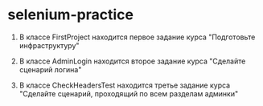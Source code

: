 # selenium-practice

1. В классе FirstProject находится первое задание курса "Подготовьте инфраструктуру"

2. В классе AdminLogin находится второе задание курса "Сделайте сценарий логина"

3. В классе CheckHeadersTest находится третье задание курса "Сделайте сценарий, проходящий по всем разделам админки"
